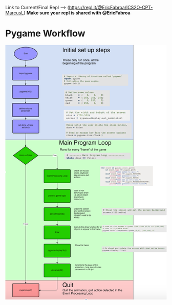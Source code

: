 Link to Current/Final Repl --> (https://repl.it/@EricFabroa/ICS2O-CPT-MarcusL)
**Make sure your repl is shared with @EricFabroa**

# Pygame Workflow
![PygameLoop.png](PygameLoop.png)
